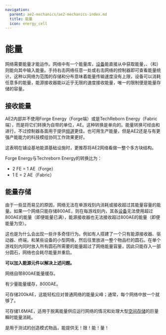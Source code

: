```yaml
---
navigation:
  parent: ae2-mechanics/ae2-mechanics-index.md
  title: 能量
  icon: energy_cell
---
```


# 能量

网络需要能量才能运作。网络中有一个能量库，[设备](../ae2-mechanics/devices.md)能直接从中获取能量，<ItemLink id="vibration_chamber" />、<ItemLink id="energy_acceptor" />（和<ItemLink id="controller" />）则能向其中输入能量。手持<ItemLink id="network_tool" />右击网络任意一处或右击网络的控制器即可查看能量统计。这种以网络为范围的存储和分布意味着能量传输速度没有上限，设备可以消耗任意多的能量，能源接收器能以近乎无限的速度接收能量，唯一的限制便是能量存储的容量。

## 接收能量

<Row>
  <BlockImage id="energy_acceptor" scale="4" />

  <GameScene zoom="4" background="transparent">
  <ImportStructure src="../assets/blocks/cable_energy_acceptor.snbt" />
  </GameScene>

  <BlockImage id="controller" p:state="online" scale="4" />

  <BlockImage id="vibration_chamber" p:active="true" scale="4" />
</Row>

AE2内部并不使用Forge Energy（Forge端）或是TechReborn Energy（Fabric端），而是将它们转换为自带的单位，AE。这种转换是单向的。能量转换可经由<ItemLink id="energy_acceptor" />和<ItemLink id="controller" />进行，不过控制器各面用于提供[频道](../ae2-mechanics/channels.md)更佳。也可用<ItemLink id="vibration_chamber" />生产能量，但是AE2还是与有更强产能能力的科技模组协同工作效果更好。

这表明在铺设基地能源基础设施时，更推荐将AE2网络看做一整个多方块结构。

Forge Energy与Techreborn Energy的转换比为：

*   2 FE = 1 AE（Forge）
*   1 E  = 2 AE（Fabric）

## 能量存储

<Row>
  <BlockImage id="energy_cell" scale="4" p:fullness="4" />

  <BlockImage id="dense_energy_cell" scale="4" p:fullness="4" />

  <BlockImage id="creative_energy_cell" scale="4" />
</Row>

由于一些显而易见的原因，网络无法在单游戏刻内消耗或接收超过其能量容量的能量。如果一个网络只能存储800AE，则在每游戏刻内，其各[设备](../ae2-mechanics/devices.md)无法使用超过800AE的能量（即便能量已满），能源接收器也无法接收超过800AE的能量（即便能量为空）。

这也是为什么会出现一些许多奇怪行为。例如有人搭建了一个只有能源接收器、驱动器、终端，和某些设备的小型网络，然后往里放进一整个物品栏的圆石。在单个游戏刻内同时放入所有圆石所需要的能量超过了网络能量容量，因此只能存入一部分圆石，网络也会耗尽能量并重启。

**可以加入能源元件以解决上述问题。**

网络自带800AE能量缓存。

<ItemLink id="controller" />有少量能量缓存，8000AE。

<ItemLink id="energy_cell" />可存储200kAE，这能轻松应对普通网络的能量尖峰；通常，每个网络中放一个就够了。

<ItemLink id="dense_energy_cell" />可存储1.6MAE，适用于脱离能量供应运行网络的情况和处理大型[空间存储](spatial-io.md)的巨量瞬时能量消耗。

<ItemLink id="creative_energy_cell" />是用于测试的创造模式物品，能提供无！限！能！量！
